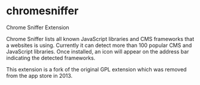 chromesniffer
=============

Chrome Sniffer Extension

Chrome Sniffer lists all known JavaScript libraries and CMS frameworks that a websites is using. Currently it can detect more than 100 popular CMS and JavaScript libraries. Once installed, an icon will appear on the address bar indicating the detected frameworks. 

This extension is a fork of the original GPL extension which was removed from the app store in 2013.

